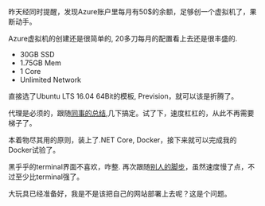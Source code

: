 <!--
title: Azure Virtual Machine!
date: 2016-11-29 20:15:24
tags: 
- Azure
- Ubuntu
- Shadowsocks
-->
昨天经同时提醒，发现Azure账户里每月有50$的余额，足够创一个虚拟机了，果断动手。

Azure虚拟机的创建还是很简单的, 20多刀每月的配置看上去还是很丰盛的.
- 30GB SSD
- 1.75GB Mem
- 1 Core
- Unlimited Network 

直接选了Ubuntu LTS 16.04 64Bit的模板, Prevision，就可以该是折腾了。

代理是必须的，跟随[同事的总结]( http://fresky.github.io/2015/12/19/setup-shadowsocks-on-azure/),几下搞定。试了下，速度杠杠的，从此不再需要梯子了。

本着物尽其用的原则，装上了.NET Core, Docker，接下来就可以完成我的Docker试验了。

黑乎乎的terminal界面不喜欢，咋整. 再次跟随[别人的脚步](https://www.linode.com/docs/applications/remote-desktop/install-vnc-on-ubuntu-16-04/)，虽然速度慢了点，不过至少比terminal强了。

大玩具已经准备好，我是不是该把自己的网站部署上去呢？这是个问题。
<!-- more -->
